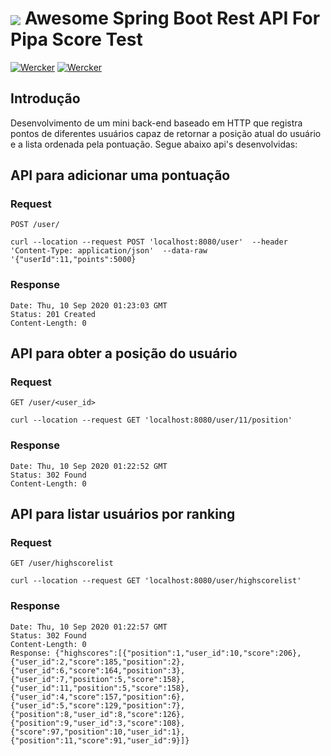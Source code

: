 # <img src="https://github.com/tino097/awesome-spring-boot-rest-api/raw/master/spring-logo.png" align="absmiddle"/> Awesome Spring Boot Rest API For Pipa Score Test

[![Wercker](https://img.shields.io/badge/spring--boot-2.3.3.RELEASE-green.svg?style=flat-square&logo=spring)](https://spring.io/projects/spring-boot)
[![Wercker](https://img.shields.io/badge/java-8-blue.svg?style=flat-square&logo=java)](https://openjdk.java.net/install/)



## Introdução

Desenvolvimento de um mini back-end baseado em HTTP que registra pontos de diferentes usuários capaz de
retornar a posição atual do usuário e a lista ordenada pela pontuação.
Segue abaixo api's desenvolvidas:



## API para adicionar uma pontuação 

### Request

`POST /user/`

    curl --location --request POST 'localhost:8080/user'  --header 'Content-Type: application/json'  --data-raw '{"userId":11,"points":5000}    

### Response

    Date: Thu, 10 Sep 2020 01:23:03 GMT
    Status: 201 Created
    Content-Length: 0


## API para obter a posição do usuário 

### Request

`GET /user/<user_id>`

    curl --location --request GET 'localhost:8080/user/11/position'

### Response

    Date: Thu, 10 Sep 2020 01:22:52 GMT
    Status: 302 Found
    Content-Length: 0
    
## API para listar usuários por ranking 

### Request

`GET /user/highscorelist`

    curl --location --request GET 'localhost:8080/user/highscorelist'

### Response

    Date: Thu, 10 Sep 2020 01:22:57 GMT
    Status: 302 Found
    Content-Length: 0
    Response: {"highscores":[{"position":1,"user_id":10,"score":206},{"user_id":2,"score":185,"position":2},{"user_id":6,"score":164,"position":3},{"user_id":7,"position":5,"score":158},{"user_id":11,"position":5,"score":158},{"user_id":4,"score":157,"position":6},{"user_id":5,"score":129,"position":7},{"position":8,"user_id":8,"score":126},{"position":9,"user_id":3,"score":108},{"score":97,"position":10,"user_id":1},{"position":11,"score":91,"user_id":9}]}

